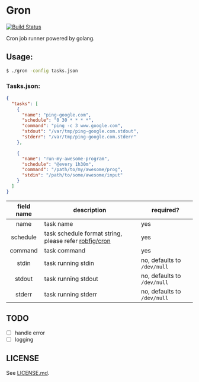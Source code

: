 # Gron

[![Build Status](https://travis-ci.org/bcho/gron.svg?branch=master)](https://travis-ci.org/bcho/gron)

Cron job runner powered by golang.

## Usage:

```bash
$ ./gron -config tasks.json
```

### Tasks.json:

```json
{
  "tasks": [
    {
      "name": "ping-google.com",
      "schedule": "0 30 * * * *",
      "command": "ping -c 3 www.google.com",
      "stdout": "/var/tmp/ping-google.com.stdout",
      "stderr": "/var/tmp/ping-google.com.stderr"
    },

    {
      "name": "run-my-awesome-program",
      "schedule": "@every 1h30m",
      "command": "/path/to/my/awesome/prog",
      "stdin": "/path/to/some/awesome/input"
    }
  ]
}
```

| field name | description | required? |
|:----------:|-----------|---------|
| name | task name | yes |
| schedule | task schedule format string, please refer [robfig/cron][robfig-cron] | yes |
| command | task command | yes |
| stdin | task running stdin | no, defaults to `/dev/null` |
| stdout | task running stdout | no, defaults to `/dev/null` |
| stderr | task running stderr | no, defaults to `/dev/null` |

[robfig-cron]: https://github.com/robfig/cron/blob/master/doc.go


## TODO

- [ ] handle error
- [ ] logging

## LICENSE

See [LICENSE.md](LICENSE.md).

